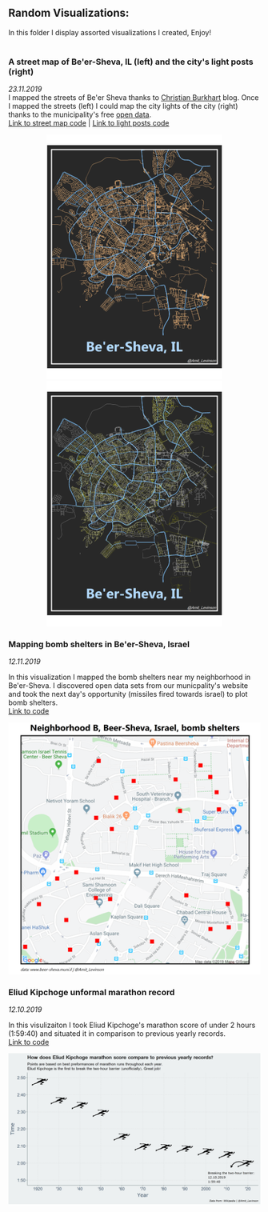## Random Visualizations:

In this folder I display assorted visualizations I created, Enjoy!  
</br>


### **A street map of Be'er-Sheva, IL (left) and the city's light posts (right)**  
*23.11.2019*  
I mapped the streets of Be'er Sheva thanks to [Christian Burkhart](https://ggplot2tutor.com/streetmaps/streetmaps/) blog. Once I mapped the streets (left) I could map the city lights of the city (right) thanks to the municipality's free [open data](https://www.beer-sheva.muni.il/OpenData/Pages/Data.aspx).  
[Link to street map code](https://github.com/AmitLevinson/Projects/blob/master/beer_sheva_municipality/city_streets/street_map_gold.R) | [Link to light posts code](https://github.com/AmitLevinson/Projects/blob/master/beer_sheva_municipality/city_light_posts/city_light_b7_sf.R)  

<p align = "center">
<img src="beer_sheva_municipality/city_streets/street_map_gold.png" width = "350"/> <img src="beer_sheva_municipality/city_light_posts/street_light_of_b7.png" width = "350"/>
</p>  

### **Mapping bomb shelters in Be'er-Sheva, Israel**  
*12.11.2019*  

In this visualization I mapped the bomb shelters near my neighborhood in Be'er-Sheva. I discovered open data sets from our municpality's website and took the next day's opportunity (missiles fired towards israel) to plot bomb shelters.  
[Link to code](https://github.com/AmitLevinson/Projects/blob/master/beer_sheva_municipality/mapping_bomb_shelters/shelters_b.R)

<p align = "center">
<img src="beer_sheva_municipality/mapping_bomb_shelters/shelters_b_eng.png" width = "600">
</p>  

### **Eliud Kipchoge unformal marathon record**  
*12.10.2019*  

In this visulizaiton I took Eliud Kipchoge's marathon score of under 2 hours (1:59:40) and situated it in comparison to previous yearly records.  
[Link to code](https://github.com/AmitLevinson/Random_Visualizations/blob/master/Marathon_Records/marathon_runs.R)
</br>

<p align="center">
<img src="Marathon_Records/marathon_runs.png" width="600">
</p>